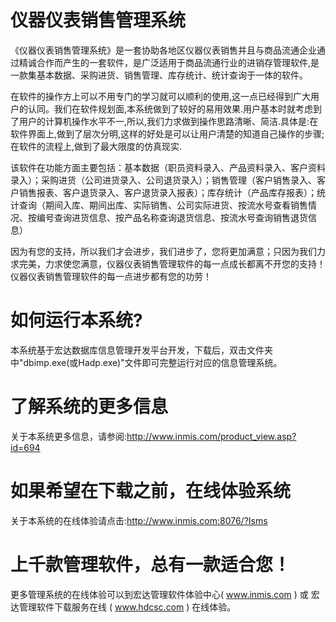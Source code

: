 # 仪器仪表销售管理系统

《仪器仪表销售管理系统》是一套协助各地区仪器仪表销售并且与商品流通企业通过精诚合作而产生的一套软件，是广泛适用于商品流通行业的进销存管理软件,是一款集基本数据、采购进货、销售管理、库存统计、统计查询于一体的软件。

在软件的操作方上可以不用专门的学习就可以顺利的使用,这一点已经得到广大用户的认同。我们在软件规划面,本系统做到了较好的易用效果.用户基本时就考虑到了用户的计算机操作水平不一,所以,我们力求做到操作思路清晰、简洁.具体是:在软件界面上,做到了层次分明,这样的好处是可以让用户清楚的知道自己操作的步骤;在软件的流程上,做到了最大限度的仿真现实.

该软件在功能方面主要包括：基本数据（职员资料录入、产品资料录入、客户资料录入）；采购进货（公司进货录入、公司退货录入）；销售管理（客户销售录入、客户销售报表、客户退货录入、客户退货录入报表）；库存统计（产品库存报表）；统计查询（期间入库、期间出库、实际销售、公司实际进货、按流水号查看销售情况、按编号查询进货信息、按产品名称查询退货信息、按流水号查询销售退货信息）

因为有您的支持，所以我们才会进步，我们进步了，您将更加满意；只因为我们力求完美，力求使您满意，仪器仪表销售管理软件的每一点成长都离不开您的支持！仪器仪表销售管理软件的每一点进步都有您的功劳！

# 如何运行本系统?

本系统基于宏达数据库信息管理开发平台开发，下载后，双击文件夹中"dbimp.exe(或Hadp.exe)"文件即可完整运行对应的信息管理系统。

# 了解系统的更多信息

关于本系统更多信息，请参阅:http://www.inmis.com/product_view.asp?id=694

# 如果希望在下载之前，在线体验系统

关于本系统的在线体验请点击:http://www.inmis.com:8076/?Isms

# 上千款管理软件，总有一款适合您！

更多管理系统的在线体验可以到宏达管理软件体验中心( www.inmis.com ) 或 宏达管理软件下载服务在线 ( www.hdcsc.com ) 在线体验。

